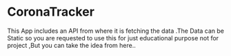 # CoronaTracker
This App includes an API from where it is fetching the data .The Data can be Static so you are requested to use this for just educational purpose not for project ,But you can take the idea from here..

